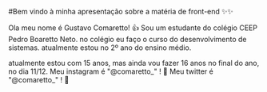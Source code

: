 #Bem vindo à minha apresentação sobre a matéria de front-end ✨✨

Ola  meu nome é Gustavo Comaretto! 👍
Sou um estudante do colégio CEEP Pedro Boaretto Neto.
no colégio eu faço o curso do desenvolvimento de sistemas.
atualmente estou no 2º ano do ensino médio.

atualmente estou com 15 anos, mas ainda vou fazer 16 anos no final do ano, no dia 11/12.
Meu instagram é "@comaretto_" ! 🙊
Meu twitter é "@comaretto_" ! 🙊
